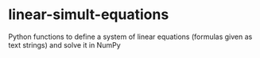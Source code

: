 # linear-simult-equations
Python functions to define a system of linear equations (formulas given as text strings) and solve it in NumPy 
